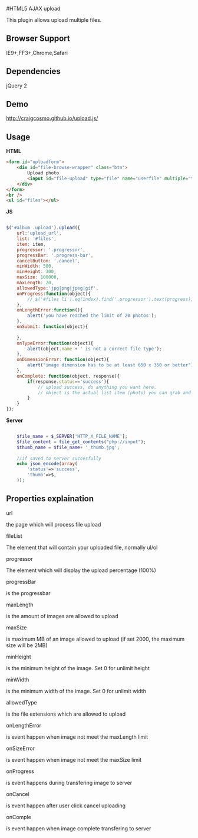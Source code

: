 #HTML5 AJAX upload

This plugin allows upload multiple files.

## Browser Support

IE9+,FF3+,Chrome,Safari

## Dependencies

jQuery 2

## Demo

http://craigcosmo.github.io/upload.js/

## Usage

**HTML**

```html
<form id="uploadform">
	<div id="file-browse-wrapper" class="btn">
		Upload photo
		<input id="file-upload" type="file" name="userfile" multiple="true" />
	</div>
</form>
<br />
<ul id="files"></ul>
```

**JS**

```js

$('#album .upload').upload({
	url:'upload_url',
	list: '#files',
	item: item,
	progressor: '.progressor',
	progressBar: '.progress-bar',
	cancelButton: '.cancel',
	minWidth: 500,
	minHeight: 300,
	maxSize: 100000,
	maxLength: 20,
	allowedType:'jpg|png|jpeg|gif',
	onProgress:function(object){
		// $('#files li').eq(index).find('.progressor').text(progress);
	},
	onLengthError:function(){
		alert('you have reached the limit of 20 photos');
	},
	onSubmit: function(object){
			
	},
	onTypeError:function(object){
		alert(object.name + ' is not a correct file type');
	},
	onDimensionError: function(object){
		alert("image dimension has to be at least 650 x 350 or better");
	},
	onComplete: function(object, response){
		if(response.status=='success'){
			// upload success, do anything you want here.
			// object is the actual list item (photo) you can grab and do any sort of DOM manipulate.
		}
	}
});


```

**Server**

```php

	$file_name = $_SERVER['HTTP_X_FILE_NAME'];		
	$file_content = file_get_contents("php://input");
	$thumb_name = $file_name+ '_thumb.jpg';
	
	//if saved to server succesfully
	echo json_encode(array(
		'status'=>'success',
		'thumb'=>$,
	));
```

## Properties explaination

url

the page which will process file upload

fileList

The element that will contain your uploaded file, normally ul/ol

progressor

The element which will display the upload percentage (100%)

progressBar

is the progressbar

maxLength

is the amount of images are allowed to upload

maxSize

is maximum MB of an image allowed to upload (if set 2000, the maximum size will be 2MB)

minHeight

is the minimum height of the image. Set 0 for unlimit height

minWidth

is the minimum width of the image. Set 0 for unlimit width

allowedType

is the file extensions which are allowed to upload

onLengthError

is event happen when image not meet the maxLength limit

onSizeError

is event happen when image not meet the maxSize limit

onProgress

is event happens during transfering image to server

onCancel

is event happen after user click cancel uploading

onComple

is event happen when image complete transfering to server
